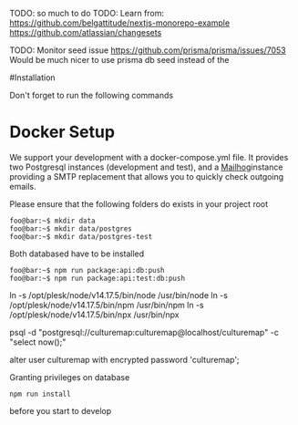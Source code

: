 TODO: so much to do 
TODO: Learn from: https://github.com/belgattitude/nextjs-monorepo-example
                  https://github.com/atlassian/changesets

TODO: Monitor seed issue https://github.com/prisma/prisma/issues/7053 
Would be much nicer to use prisma db seed instead of the 

#Installation

Don't forget to run the following commands 

# Docker Setup
We support your development with a docker-compose.yml file. It provides two Postgresql instances (development and test), and a [Mailhog](https://github.com/mailhog/MailHog)instance providing a SMTP replacement that allows you to quickly check outgoing emails.

Please ensure that the following folders do exists in your project root

```console
foo@bar:~$ mkdir data
foo@bar:~$ mkdir data/postgres
foo@bar:~$ mkdir data/postgres-test
```

Both databased have to be installed 

```console
foo@bar:~$ npm run package:api:db:push
foo@bar:~$ npm run package:api:test:db:push
```




ln -s /opt/plesk/node/v14.17.5/bin/node /usr/bin/node
ln -s /opt/plesk/node/v14.17.5/bin/npm /usr/bin/npm
ln -s /opt/plesk/node/v14.17.5/bin/npx /usr/bin/npx

psql -d "postgresql://culturemap:culturemap@localhost/culturemap" -c "select now();"

alter user culturemap with encrypted password 'culturemap';

Granting privileges on database


```
npm run install
``` 

before you start to develop